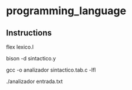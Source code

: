 # programming_language
## Instructions
flex lexico.l

bison -d sintactico.y  

gcc -o analizador sintactico.tab.c -lfl

./analizador entrada.txt
